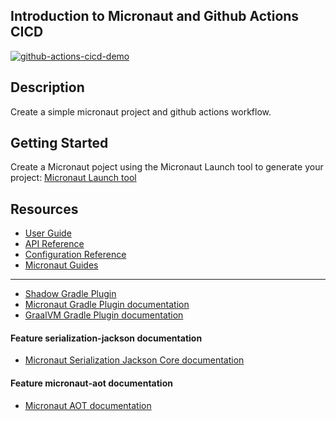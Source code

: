 ## Introduction to Micronaut and Github Actions CICD
[![github-actions-cicd-demo](https://github.com/Michle99/micronaut_cicd/actions/workflows/cicd-workflow.yml/badge.svg)](https://github.com/Michle99/micronaut_cicd/actions/workflows/cicd-workflow.yml)

## Description
Create a simple micronaut project and github actions workflow.

## Getting Started
Create a Micronaut poject using the Micronaut Launch tool to generate your project:
[Micronaut Launch tool](https://micronaut.io/launch)

## Resources
- [User Guide](https://docs.micronaut.io/4.1.5/guide/index.html)
- [API Reference](https://docs.micronaut.io/4.1.5/api/index.html)
- [Configuration Reference](https://docs.micronaut.io/4.1.5/guide/configurationreference.html)
- [Micronaut Guides](https://guides.micronaut.io/index.html)
---

- [Shadow Gradle Plugin](https://plugins.gradle.org/plugin/com.github.johnrengelman.shadow)
- [Micronaut Gradle Plugin documentation](https://micronaut-projects.github.io/micronaut-gradle-plugin/latest/)
- [GraalVM Gradle Plugin documentation](https://graalvm.github.io/native-build-tools/latest/gradle-plugin.html)
#### Feature serialization-jackson documentation

- [Micronaut Serialization Jackson Core documentation](https://micronaut-projects.github.io/micronaut-serialization/latest/guide/)


#### Feature micronaut-aot documentation

- [Micronaut AOT documentation](https://micronaut-projects.github.io/micronaut-aot/latest/guide/)


